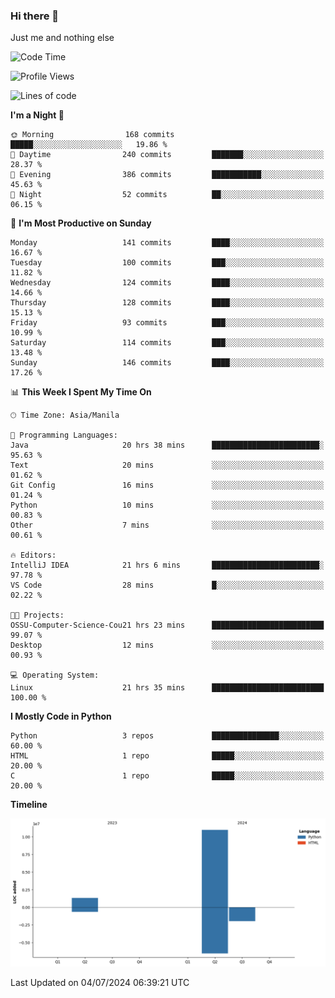 ### Hi there 👋

Just me and nothing else


<!--START_SECTION:waka-->
![Code Time](http://img.shields.io/badge/Code%20Time-468%20hrs%2040%20mins-blue)

![Profile Views](http://img.shields.io/badge/Profile%20Views-15-blue)

![Lines of code](https://img.shields.io/badge/From%20Hello%20World%20I%27ve%20Written-12.3%20million%20lines%20of%20code-blue)

**I'm a Night 🦉** 

```text
🌞 Morning                168 commits         █████░░░░░░░░░░░░░░░░░░░░   19.86 % 
🌆 Daytime                240 commits         ███████░░░░░░░░░░░░░░░░░░   28.37 % 
🌃 Evening                386 commits         ███████████░░░░░░░░░░░░░░   45.63 % 
🌙 Night                  52 commits          ██░░░░░░░░░░░░░░░░░░░░░░░   06.15 % 
```
📅 **I'm Most Productive on Sunday** 

```text
Monday                   141 commits         ████░░░░░░░░░░░░░░░░░░░░░   16.67 % 
Tuesday                  100 commits         ███░░░░░░░░░░░░░░░░░░░░░░   11.82 % 
Wednesday                124 commits         ████░░░░░░░░░░░░░░░░░░░░░   14.66 % 
Thursday                 128 commits         ████░░░░░░░░░░░░░░░░░░░░░   15.13 % 
Friday                   93 commits          ███░░░░░░░░░░░░░░░░░░░░░░   10.99 % 
Saturday                 114 commits         ███░░░░░░░░░░░░░░░░░░░░░░   13.48 % 
Sunday                   146 commits         ████░░░░░░░░░░░░░░░░░░░░░   17.26 % 
```


📊 **This Week I Spent My Time On** 

```text
🕑︎ Time Zone: Asia/Manila

💬 Programming Languages: 
Java                     20 hrs 38 mins      ████████████████████████░   95.63 % 
Text                     20 mins             ░░░░░░░░░░░░░░░░░░░░░░░░░   01.62 % 
Git Config               16 mins             ░░░░░░░░░░░░░░░░░░░░░░░░░   01.24 % 
Python                   10 mins             ░░░░░░░░░░░░░░░░░░░░░░░░░   00.83 % 
Other                    7 mins              ░░░░░░░░░░░░░░░░░░░░░░░░░   00.61 % 

🔥 Editors: 
IntelliJ IDEA            21 hrs 6 mins       ████████████████████████░   97.78 % 
VS Code                  28 mins             █░░░░░░░░░░░░░░░░░░░░░░░░   02.22 % 

🐱‍💻 Projects: 
OSSU-Computer-Science-Cou21 hrs 23 mins      █████████████████████████   99.07 % 
Desktop                  12 mins             ░░░░░░░░░░░░░░░░░░░░░░░░░   00.93 % 

💻 Operating System: 
Linux                    21 hrs 35 mins      █████████████████████████   100.00 % 
```

**I Mostly Code in Python** 

```text
Python                   3 repos             ███████████████░░░░░░░░░░   60.00 % 
HTML                     1 repo              █████░░░░░░░░░░░░░░░░░░░░   20.00 % 
C                        1 repo              █████░░░░░░░░░░░░░░░░░░░░   20.00 % 
```



**Timeline**

![Lines of Code chart](https://raw.githubusercontent.com/brutist/brutist/main/assets/bar_graph.png)


 Last Updated on 04/07/2024 06:39:21 UTC
<!--END_SECTION:waka-->
